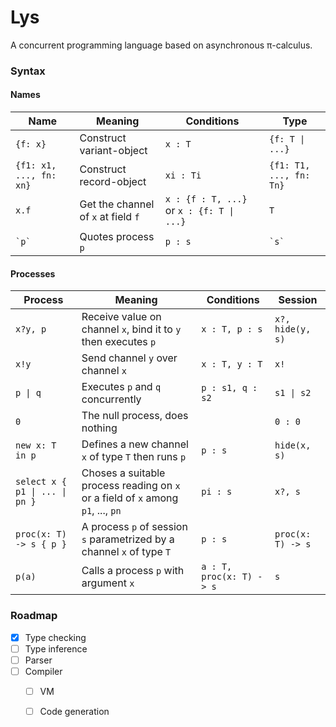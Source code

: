 Lys
===

A concurrent programming language based on asynchronous π-calculus.

### Syntax

#### Names

| Name 	| Meaning 	| Conditions 	| Type 	|
|-------------------------	|---------------------------------------	|----------------------------------------	|-------------------------	|
| `{f: x}` 	| Construct variant-object 	| `x : T` 	| `{f: T \| ...}` 	|
| `{f1: x1, ..., fn: xn}` 	| Construct record-object 	| `xi : Ti` 	| `{f1: T1, ..., fn: Tn}` 	|
| `x.f` 	| Get the channel of `x` at field `f` 	| `x : {f : T, ...}` or `x : {f: T \| ...}` 	| `T` 	|
| ``` `p` ``` 	| Quotes process `p` 	| `p : s` 	| ``` `s` ``` 	|

#### Processes

|Process| Meaning 	| Conditions 	| Session 	|
|------------------------------	|----------------------------------------------------------------------------------	|--------------------------	|-------------------	|
| `x?y, p` 	| Receive value on channel `x`, bind it to `y` then executes `p` 	| `x : T, p : s` 	| `x?, hide(y, s)` 	|
| `x!y` 	| Send channel `y` over channel `x` 	| `x : T, y : T` 	| `x!` 	|
| `p \| q` 	| Executes `p` and `q` concurrently 	| `p : s1, q : s2`  	| `s1 \| s2` 	|
| `0` 	| The null process, does nothing 	|  	| `0 : 0` 	|
| `new x: T in p` 	| Defines a new channel `x` of type `T` then runs `p` 	| `p : s` 	| `hide(x, s)` 	|
| `select x { p1 \| ... \| pn }` 	| Choses a suitable process reading on `x` or a field of `x` among `p1`, ..., `pn` 	| `pi : s` 	| `x?, s` 	|
| `proc(x: T) -> s { p }` 	| A process `p` of session `s` parametrized by a channel `x` of type `T` 	| `p : s` 	| `proc(x: T) -> s` 	|
| `p(a)` 	| Calls a process `p` with argument `x` 	| `a : T, proc(x: T) -> s` 	| `s` 	|

### Roadmap

- [x] Type checking
- [ ] Type inference
- [ ] Parser
- [ ] Compiler
    - [ ] VM
    - [ ] Code generation

